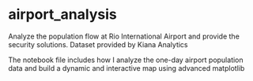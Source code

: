 # airport_analysis
Analyze the population flow at Rio International Airport and provide the security solutions. Dataset provided by Kiana Analytics

The notebook file includes how I analyze the one-day airport population data and build a dynamic and interactive map using advanced matplotlib
